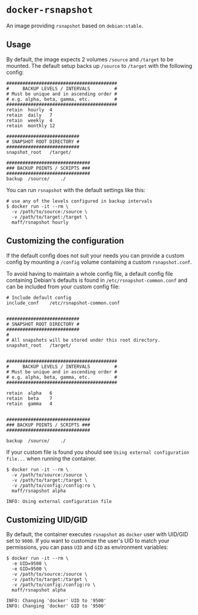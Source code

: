 # `docker-rsnapshot`

An image providing `rsnapshot` based on `debian:stable`.

## Usage

By default, the image expects 2 volumes `/source` and `/target` to be mounted. The default setup backs up `/source` to `/target` with the following config:

```
#########################################
#     BACKUP LEVELS / INTERVALS         #
# Must be unique and in ascending order #
# e.g. alpha, beta, gamma, etc.         #
#########################################
retain	hourly	4
retain	daily	7
retain	weekly	4
retain	monthly	12

###########################
# SNAPSHOT ROOT DIRECTORY #
###########################
snapshot_root	/target/

###############################
### BACKUP POINTS / SCRIPTS ###
###############################
backup	/source/	./
```

You can run `rsnapshot` with the default settings like this:

```shell
# use any of the levels configured in backup intervals
$ docker run -it --rm \
  -v /path/to/source:/source \
  -v /path/to/target:/target \
  maff/rsnapshot hourly
```


## Customizing the configuration

If the default config does not suit your needs you can provide a custom config by mounting a `/config` volume containing a custom `rsnapshot.conf`.

To avoid having to maintain a whole config file, a default config file containing Debian's defaults is found in `/etc/rsnapshot-common.conf` and can be included from your custom config file:

```
# Include default config
include_conf	/etc/rsnapshot-common.conf


###########################
# SNAPSHOT ROOT DIRECTORY #
###########################
#
# All snapshots will be stored under this root directory.
snapshot_root	/target/


#########################################
#     BACKUP LEVELS / INTERVALS         #
# Must be unique and in ascending order #
# e.g. alpha, beta, gamma, etc.         #
#########################################

retain	alpha	6
retain	beta	7
retain	gamma	4


###############################
### BACKUP POINTS / SCRIPTS ###
###############################

backup	/source/	./
```

If your custom file is found you should see `Using external configuration file...` when running the container.

```shell
$ docker run -it --rm \
  -v /path/to/source:/source \
  -v /path/to/target:/target \
  -v /path/to/config:/config:ro \
  maff/rsnapshot alpha

INFO: Using external configuration file
```

## Customizing UID/GID

By default, the container executes `rsnapshot` as `docker` user with UID/GID set to `9000`. If you want to customize the user's UID to match your permissions, you can pass `UID` and `GID` as environment variables:

```shell
$ docker run -it --rm \
  -e UID=9500 \
  -e GID=9500 \
  -v /path/to/source:/source \
  -v /path/to/target:/target \
  -v /path/to/config:/config:ro \
  maff/rsnapshot alpha

INFO: Changing 'docker' UID to '9500'
INFO: Changing 'docker' GID to '9500'
```
